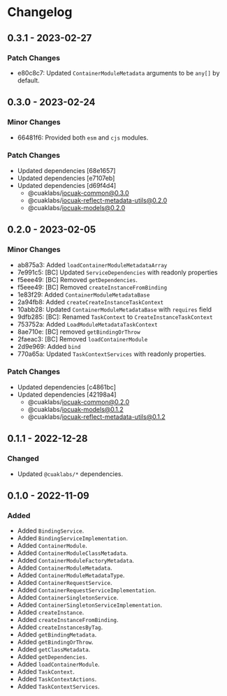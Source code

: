 # Changelog

## 0.3.1 - 2023-02-27

### Patch Changes

- e80c8c7: Updated `ContainerModuleMetadata` arguments to be `any[]` by default.

## 0.3.0 - 2023-02-24

### Minor Changes

- 66481f6: Provided both `esm` and `cjs` modules.

### Patch Changes

- Updated dependencies [68e1657]
- Updated dependencies [e7107eb]
- Updated dependencies [d69f4d4]
  - @cuaklabs/iocuak-common@0.3.0
  - @cuaklabs/iocuak-reflect-metadata-utils@0.2.0
  - @cuaklabs/iocuak-models@0.2.0

## 0.2.0 - 2023-02-05

### Minor Changes

- ab875a3: Added `loadContainerModuleMetadataArray`
- 7e991c5: [BC] Updated `ServiceDependencies` with readonly properties
- f5eee49: [BC] Removed `getDependencies`.
- f5eee49: [BC] Removed `createInstanceFromBinding`
- 1e83f29: Added `ContainerModuleMetadataBase`
- 2a94fb8: Added `createCreateInstanceTaskContext`
- 10abb28: Updated `ContainerModuleMetadataBase` with `requires` field
- 9dfb285: [BC]: Renamed `TaskContext` to `CreateInstanceTaskContext`
- 753752a: Added `LoadModuleMetadataTaskContext`
- 8ae710e: [BC] removed `getBindingOrThrow`
- 2faeac3: [BC] Removed `loadContainerModule`
- 2d9e969: Added `bind`
- 770a65a: Updated `TaskContextServices` with readonly properties.

### Patch Changes

- Updated dependencies [c4861bc]
- Updated dependencies [42198a4]
  - @cuaklabs/iocuak-common@0.2.0
  - @cuaklabs/iocuak-models@0.1.2
  - @cuaklabs/iocuak-reflect-metadata-utils@0.1.2

## 0.1.1 - 2022-12-28

### Changed

- Updated `@cuaklabs/*` dependencies.

## 0.1.0 - 2022-11-09

### Added

- Added `BindingService`.
- Added `BindingServiceImplementation`.
- Added `ContainerModule`.
- Added `ContainerModuleClassMetadata`.
- Added `ContainerModuleFactoryMetadata`.
- Added `ContainerModuleMetadata`.
- Added `ContainerModuleMetadataType`.
- Added `ContainerRequestService`.
- Added `ContainerRequestServiceImplementation`.
- Added `ContainerSingletonService`.
- Added `ContainerSingletonServiceImplementation`.
- Added `createInstance`.
- Added `createInstanceFromBinding`.
- Added `createInstancesByTag`.
- Added `getBindingMetadata`.
- Added `getBindingOrThrow`.
- Added `getClassMetadata`.
- Added `getDependencies`.
- Added `loadContainerModule`.
- Added `TaskContext`.
- Added `TaskContextActions`.
- Added `TaskContextServices`.
